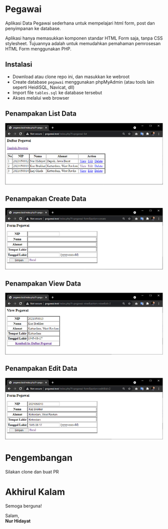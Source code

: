 # Pegawai
Aplikasi Data Pegawai sederhana untuk mempelajari html form, post dan penyimpanan ke database.

Aplikasi hanya memasukkan komponen standar HTML Form saja, tanpa CSS stylesheet. Tujuannya adalah untuk memudahkan pemahaman pemrosesan HTML Form menggunakan PHP.

## Instalasi
- Download atau clone repo ini, dan masukkan ke webroot
- Create database `pegawai` menggunakan phpMyAdmin (atau tools lain seperti HeidiSQL, Navicat, dll)
- Import file `tables.sql` ke database tersebut
- Akses melalui web browser

## Penampakan List Data
![Tampilan List Data](images/screenshot-list.png?raw=true "Tampilan List Data")

## Penampakan Create Data
![Tampilan View Data](images/screenshot-create.png?raw=true "Tampilan View Data")

## Penampakan View Data
![Tampilan View Data](images/screenshot-view.png?raw=true "Tampilan View Data")

## Penampakan Edit Data
![Tampilan Edit Data](images/screenshot-edit.png?raw=true "Tampilan Edit Data")

# Pengembangan
Silakan clone dan buat PR 

# Akhirul Kalam
Semoga berguna!

Salam, <br/>
**Nur Hidayat**
